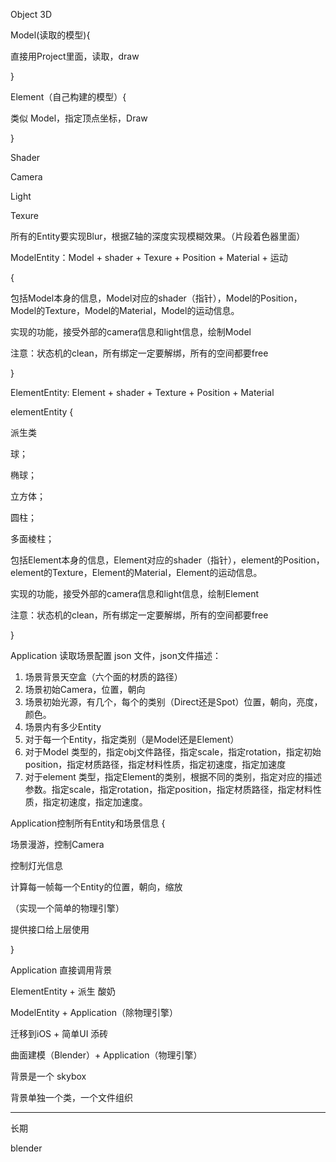 Object 3D

Model(读取的模型){

直接用Project里面，读取，draw

}

Element（自己构建的模型）{

类似 Model，指定顶点坐标，Draw

}

Shader 

Camera

Light

Texure

所有的Entity要实现Blur，根据Z轴的深度实现模糊效果。（片段着色器里面）



ModelEntity：Model + shader + Texure + Position  + Material + 运动

{

包括Model本身的信息，Model对应的shader（指针），Model的Position，Model的Texture，Model的Material，Model的运动信息。

实现的功能，接受外部的camera信息和light信息，绘制Model

注意：状态机的clean，所有绑定一定要解绑，所有的空间都要free

}

ElementEntity: Element + shader + Texture + Position + Material

elementEntity {

派生类

球；

椭球；

立方体；

圆柱；

多面棱柱；

包括Element本身的信息，Element对应的shader（指针），element的Position，element的Texture，Element的Material，Element的运动信息。

实现的功能，接受外部的camera信息和light信息，绘制Element

注意：状态机的clean，所有绑定一定要解绑，所有的空间都要free



}



Application 读取场景配置 json 文件，json文件描述：

1. 场景背景天空盒（六个面的材质的路径）
2. 场景初始Camera，位置，朝向
3. 场景初始光源，有几个，每个的类别（Direct还是Spot）位置，朝向，亮度，颜色。
4. 场景内有多少Entity
5. 对于每一个Entity，指定类别（是Model还是Element）
6. 对于Model 类型的，指定obj文件路径，指定scale，指定rotation，指定初始position，指定材质路径，指定材料性质，指定初速度，指定加速度
7. 对于element 类型，指定Element的类别，根据不同的类别，指定对应的描述参数。指定scale，指定rotation，指定position，指定材质路径，指定材料性质，指定初速度，指定加速度。



Application控制所有Entity和场景信息 {

场景漫游，控制Camera

控制灯光信息

计算每一帧每一个Entity的位置，朝向，缩放

（实现一个简单的物理引擎）

提供接口给上层使用

}







Application 直接调用背景



ElementEntity + 派生   酸奶

ModelEntity + Application（除物理引擎）

迁移到iOS + 简单UI 添砖

曲面建模（Blender）+ Application（物理引擎）



背景是一个 skybox

背景单独一个类，一个文件组织

---

长期

blender

